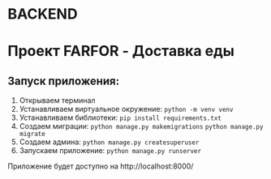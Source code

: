 # BACKEND
# Проект FARFOR - Доставка еды
## Запуск приложения:
1) Открываем терминал
2) Устанавливаем виртуальное окружение:
  ```python -m venv venv```
3) Устанавливаем библиотеки:
  ```pip install requirements.txt```
4) Создаем миграции:
  ```python manage.py makemigrations```
  ```python manage.py migrate```
5) Создаем админа:
  ```python manage.py createsuperuser```
6) Запускаем приложение:
  ```python manage.py runserver```

Приложение будет доступно на http://localhost:8000/
